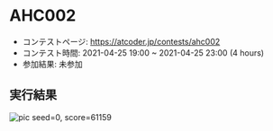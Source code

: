 # AHC002
- コンテストページ: https://atcoder.jp/contests/ahc002
- コンテスト時間:  2021-04-25 19:00 ~ 2021-04-25 23:00 (4 hours)
- 参加結果: 未参加

## 実行結果
![pic](/AtCoder-Heuristic-Contest-Solutions/solution_gifs/AHC002_solution.png)
seed=0, score=61159
